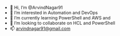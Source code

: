 - 👋 Hi, I’m @ArvindNagar91
- 👀 I’m interested in Automation and DevOps
- 🌱 I’m currently learning PowerShell and AWS and 
- 💞️ I’m looking to collaborate on HCL and PowerShell
- 📫 arvindnagar91@gmail.com

<!---
ArvindNagar91/ArvindNagar91 is a ✨ special ✨ repository because its `README.md` (this file) appears on your GitHub profile.
You can click the Preview link to take a look at your changes.
--->
